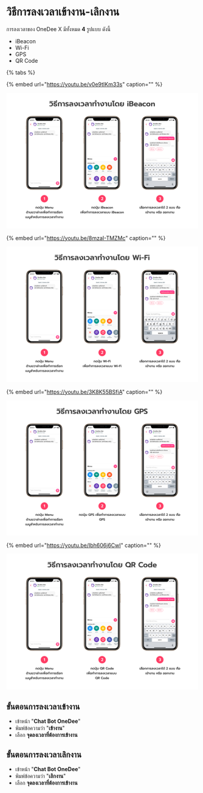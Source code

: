 # วิธีการลงเวลาเข้างาน-เลิกงาน

การลงเวลาของ OneDee X มีทั้งหมด **4** รูปแบบ ดังนี้

* iBeacon 
* Wi-Fi 
* GPS 
* QR Code

{% tabs %}



{% embed url="https://youtu.be/v0e9tIKm33s" caption="" %}

![](../.gitbook/assets/ibeacon-1.jpg)



{% embed url="https://youtu.be/8mzaI-TMZMc" caption="" %}

![](../.gitbook/assets/wi-fi-2.jpg)



{% embed url="https://youtu.be/3K8K55BSfiA" caption="" %}

![](../.gitbook/assets/gps%20%281%29.jpg)

{% embed url="https://youtu.be/Ibh606j6CwI" caption="" %}

![](../.gitbook/assets/qr-code.jpg)

## ขั้นตอนการลงเวลาเข้างาน

* เข้าหน้า "**Chat Bot OneDee**"
* พิมพ์ข้อความว่า "**เข้างาน**"
* เลือก **จุดลงเวลาที่ต้องการเข้างาน**

## ขั้นตอนการลงเวลาเลิกงาน

* เข้าหน้า "**Chat Bot OneDee**"
* พิมพ์ข้อความว่า "**เลิกงาน**"
* เลือก **จุดลงเวลาที่ต้องการเข้างาน**

